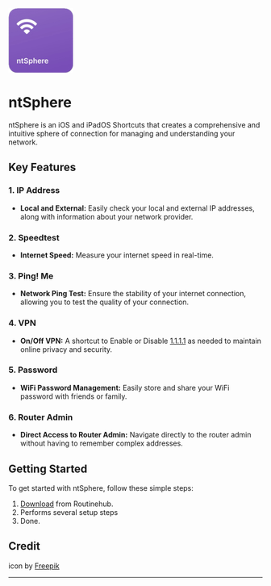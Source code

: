 ![app icon](https://github.com/hamzdot/ntSphere/blob/iOS-and-iPadOS/.github/ntSphere.png)
# ntSphere

ntSphere is an iOS and iPadOS Shortcuts that creates a comprehensive and intuitive sphere of connection for managing and understanding your network.

## Key Features

### 1. IP Address
   - **Local and External:** Easily check your local and external IP addresses, along with information about your network provider.

### 2. Speedtest
   - **Internet Speed:** Measure your internet speed in real-time.

### 3. Ping! Me
   - **Network Ping Test:** Ensure the stability of your internet connection, allowing you to test the quality of your connection.

### 4. VPN
   - **On/Off VPN:** A shortcut to Enable or Disable [1.1.1.1](https://apps.apple.com/id/app/1-1-1-1-faster-internet/id1423538627) as needed to maintain online privacy and security.

### 5. Password
   - **WiFi Password Management:** Easily store and share your WiFi password with friends or family.

### 6. Router Admin
   - **Direct Access to Router Admin:** Navigate directly to the router admin without having to remember complex addresses.

## Getting Started

To get started with ntSphere, follow these simple steps:

1. [Download](https://routinehub.co/shortcut/17471/) from Routinehub.
2. Performs several setup steps
3. Done.

## Credit

icon by [Freepik](https://www.flaticon.com/authors/freepik)

---

